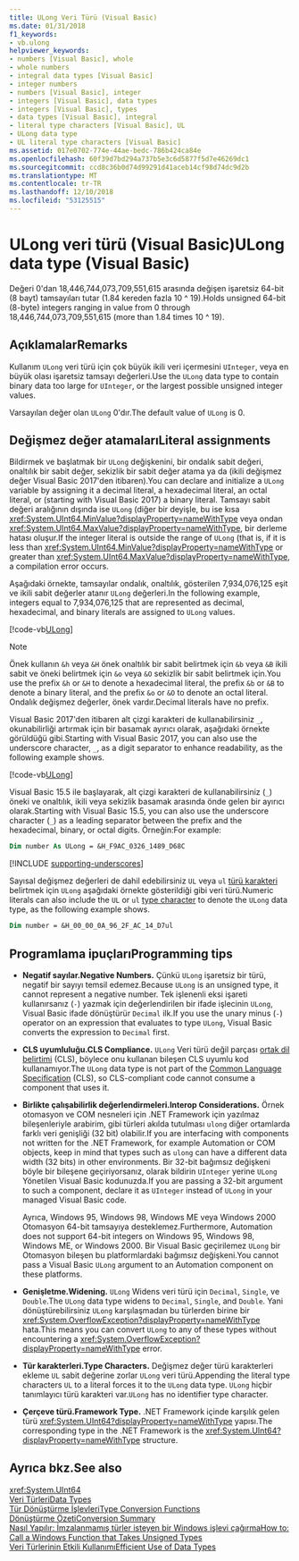 ```yaml
---
title: ULong Veri Türü (Visual Basic)
ms.date: 01/31/2018
f1_keywords:
- vb.ulong
helpviewer_keywords:
- numbers [Visual Basic], whole
- whole numbers
- integral data types [Visual Basic]
- integer numbers
- numbers [Visual Basic], integer
- integers [Visual Basic], data types
- integers [Visual Basic], types
- data types [Visual Basic], integral
- literal type characters [Visual Basic], UL
- ULong data type
- UL literal type characters [Visual Basic]
ms.assetid: 017e0702-774e-44ae-bedc-786b424ca84e
ms.openlocfilehash: 60f39d7bd294a737b5e3c6d5877f5d7e46269dc1
ms.sourcegitcommit: ccd8c36b0d74d99291d41aceb14cf98d74dc9d2b
ms.translationtype: MT
ms.contentlocale: tr-TR
ms.lasthandoff: 12/10/2018
ms.locfileid: "53125515"
---
```

# <a name="ulong-data-type-visual-basic"></a><span data-ttu-id="e9ea6-102">ULong veri türü (Visual Basic)</span><span class="sxs-lookup"><span data-stu-id="e9ea6-102">ULong data type (Visual Basic)</span></span>

<span data-ttu-id="e9ea6-103">Değeri 0'dan 18,446,744,073,709,551,615 arasında değişen işaretsiz 64-bit (8 bayt) tamsayıları tutar (1.84 kereden fazla 10 ^ 19).</span><span class="sxs-lookup"><span data-stu-id="e9ea6-103">Holds unsigned 64-bit (8-byte) integers ranging in value from 0 through 18,446,744,073,709,551,615 (more than 1.84 times 10 ^ 19).</span></span>  
  
## <a name="remarks"></a><span data-ttu-id="e9ea6-104">Açıklamalar</span><span class="sxs-lookup"><span data-stu-id="e9ea6-104">Remarks</span></span>

<span data-ttu-id="e9ea6-105">Kullanım `ULong` veri türü için çok büyük ikili veri içermesini `UInteger`, veya en büyük olası işaretsiz tamsayı değerleri.</span><span class="sxs-lookup"><span data-stu-id="e9ea6-105">Use the `ULong` data type to contain binary data too large for `UInteger`, or the largest possible unsigned integer values.</span></span>  
  
<span data-ttu-id="e9ea6-106">Varsayılan değer olan `ULong` 0'dır.</span><span class="sxs-lookup"><span data-stu-id="e9ea6-106">The default value of `ULong` is 0.</span></span>

## <a name="literal-assignments"></a><span data-ttu-id="e9ea6-107">Değişmez değer atamaları</span><span class="sxs-lookup"><span data-stu-id="e9ea6-107">Literal assignments</span></span>

<span data-ttu-id="e9ea6-108">Bildirmek ve başlatmak bir `ULong` değişkenini, bir ondalık sabit değeri, onaltılık bir sabit değer, sekizlik bir sabit değer atama ya da (ikili değişmez değer Visual Basic 2017'den itibaren).</span><span class="sxs-lookup"><span data-stu-id="e9ea6-108">You can declare and initialize a `ULong` variable by assigning it a decimal literal, a hexadecimal literal, an octal literal, or (starting with Visual Basic 2017) a binary literal.</span></span> <span data-ttu-id="e9ea6-109">Tamsayı sabit değeri aralığının dışında ise `ULong` (diğer bir deyişle, bu ise kısa <xref:System.UInt64.MinValue?displayProperty=nameWithType> veya ondan <xref:System.UInt64.MaxValue?displayProperty=nameWithType>, bir derleme hatası oluşur.</span><span class="sxs-lookup"><span data-stu-id="e9ea6-109">If the integer literal is outside the range of `ULong` (that is, if it is less than <xref:System.UInt64.MinValue?displayProperty=nameWithType> or greater than <xref:System.UInt64.MaxValue?displayProperty=nameWithType>, a compilation error occurs.</span></span>

<span data-ttu-id="e9ea6-110">Aşağıdaki örnekte, tamsayılar ondalık, onaltılık, gösterilen 7,934,076,125 eşit ve ikili sabit değerler atanır `ULong` değerleri.</span><span class="sxs-lookup"><span data-stu-id="e9ea6-110">In the following example, integers equal to 7,934,076,125 that are represented as decimal, hexadecimal, and binary literals are assigned to `ULong` values.</span></span>
  
[!code-vb[ULong](../../../../samples/snippets/visualbasic/language-reference/data-types/numeric-literals.vb#ULong)]

> [!NOTE] 
> <span data-ttu-id="e9ea6-111">Önek kullanın `&h` veya `&H` önek onaltılık bir sabit belirtmek için `&b` veya `&B` ikili sabit ve öneki belirtmek için `&o` veya `&O` sekizlik bir sabit belirtmek için.</span><span class="sxs-lookup"><span data-stu-id="e9ea6-111">You use the prefix `&h` or `&H` to denote a hexadecimal literal, the prefix `&b` or `&B` to denote a binary literal, and the prefix `&o` or `&O` to denote an octal literal.</span></span> <span data-ttu-id="e9ea6-112">Ondalık değişmez değerler, önek vardır.</span><span class="sxs-lookup"><span data-stu-id="e9ea6-112">Decimal literals have no prefix.</span></span>

<span data-ttu-id="e9ea6-113">Visual Basic 2017'den itibaren alt çizgi karakteri de kullanabilirsiniz `_`, okunabilirliği artırmak için bir basamak ayırıcı olarak, aşağıdaki örnekte görüldüğü gibi.</span><span class="sxs-lookup"><span data-stu-id="e9ea6-113">Starting with Visual Basic 2017, you can also use the underscore character, `_`, as a digit separator to enhance readability, as the following example shows.</span></span>

[!code-vb[ULong](../../../../samples/snippets/visualbasic/language-reference/data-types/numeric-literals.vb#LongS)]

<span data-ttu-id="e9ea6-114">Visual Basic 15.5 ile başlayarak, alt çizgi karakteri de kullanabilirsiniz (`_`) öneki ve onaltılık, ikili veya sekizlik basamak arasında önde gelen bir ayırıcı olarak.</span><span class="sxs-lookup"><span data-stu-id="e9ea6-114">Starting with Visual Basic 15.5, you can also use the underscore character (`_`) as a leading separator between the prefix and the hexadecimal, binary, or octal digits.</span></span> <span data-ttu-id="e9ea6-115">Örneğin:</span><span class="sxs-lookup"><span data-stu-id="e9ea6-115">For example:</span></span>

```vb
Dim number As ULong = &H_F9AC_0326_1489_D68C
```

[!INCLUDE [supporting-underscores](../../../../includes/vb-separator-langversion.md)]

<span data-ttu-id="e9ea6-116">Sayısal değişmez değerleri de dahil edebilirsiniz `UL` veya `ul` [türü karakteri](../../programming-guide/language-features/data-types/type-characters.md) belirtmek için `ULong` aşağıdaki örnekte gösterildiği gibi veri türü.</span><span class="sxs-lookup"><span data-stu-id="e9ea6-116">Numeric literals can also include the `UL` or `ul` [type character](../../programming-guide/language-features/data-types/type-characters.md) to denote the `ULong` data type, as the following example shows.</span></span>

```vb
Dim number = &H_00_00_0A_96_2F_AC_14_D7ul
```

## <a name="programming-tips"></a><span data-ttu-id="e9ea6-117">Programlama ipuçları</span><span class="sxs-lookup"><span data-stu-id="e9ea6-117">Programming tips</span></span>
  
-   <span data-ttu-id="e9ea6-118">**Negatif sayılar.**</span><span class="sxs-lookup"><span data-stu-id="e9ea6-118">**Negative Numbers.**</span></span> <span data-ttu-id="e9ea6-119">Çünkü `ULong` işaretsiz bir türü, negatif bir sayıyı temsil edemez.</span><span class="sxs-lookup"><span data-stu-id="e9ea6-119">Because `ULong` is an unsigned type, it cannot represent a negative number.</span></span> <span data-ttu-id="e9ea6-120">Tek işlenenli eksi işareti kullanırsanız (`-`) yazmak için değerlendirilen bir ifade işlecinin `ULong`, Visual Basic ifade dönüştürür `Decimal` ilk.</span><span class="sxs-lookup"><span data-stu-id="e9ea6-120">If you use the unary minus (`-`) operator on an expression that evaluates to type `ULong`, Visual Basic converts the expression to `Decimal` first.</span></span>  
  
-   <span data-ttu-id="e9ea6-121">**CLS uyumluluğu.**</span><span class="sxs-lookup"><span data-stu-id="e9ea6-121">**CLS Compliance.**</span></span> <span data-ttu-id="e9ea6-122">`ULong` Veri türü değil parçası [ortak dil belirtimi](http://www.ecma-international.org/publications/standards/Ecma-335.htm) (CLS), böylece onu kullanan bileşen CLS uyumlu kod kullanamıyor.</span><span class="sxs-lookup"><span data-stu-id="e9ea6-122">The `ULong` data type is not part of the [Common Language Specification](http://www.ecma-international.org/publications/standards/Ecma-335.htm) (CLS), so CLS-compliant code cannot consume a component that uses it.</span></span>  
  
-   <span data-ttu-id="e9ea6-123">**Birlikte çalışabilirlik değerlendirmeleri.**</span><span class="sxs-lookup"><span data-stu-id="e9ea6-123">**Interop Considerations.**</span></span> <span data-ttu-id="e9ea6-124">Örnek otomasyon ve COM nesneleri için .NET Framework için yazılmaz bileşenleriyle arabirim, gibi türleri akılda tutulması `ulong` diğer ortamlarda farklı veri genişliği (32 bit) olabilir.</span><span class="sxs-lookup"><span data-stu-id="e9ea6-124">If you are interfacing with components not written for the .NET Framework, for example Automation or COM objects, keep in mind that types such as `ulong` can have a different data width (32 bits) in other environments.</span></span> <span data-ttu-id="e9ea6-125">Bir 32-bit bağımsız değişkeni böyle bir bileşene geçiriyorsanız, olarak bildirin `UInteger` yerine `ULong` Yönetilen Visual Basic kodunuzda.</span><span class="sxs-lookup"><span data-stu-id="e9ea6-125">If you are passing a 32-bit argument to such a component, declare it as `UInteger` instead of `ULong` in your managed Visual Basic code.</span></span>  
  
     <span data-ttu-id="e9ea6-126">Ayrıca, Windows 95, Windows 98, Windows ME veya Windows 2000 Otomasyon 64-bit tamsayıya desteklemez.</span><span class="sxs-lookup"><span data-stu-id="e9ea6-126">Furthermore, Automation does not support 64-bit integers on Windows 95, Windows 98, Windows ME, or Windows 2000.</span></span> <span data-ttu-id="e9ea6-127">Bir Visual Basic geçirilemez `ULong` bir Otomasyon bileşen bu platformlardaki bağımsız değişkeni.</span><span class="sxs-lookup"><span data-stu-id="e9ea6-127">You cannot pass a Visual Basic `ULong` argument to an Automation component on these platforms.</span></span>  
  
-   <span data-ttu-id="e9ea6-128">**Genişletme.**</span><span class="sxs-lookup"><span data-stu-id="e9ea6-128">**Widening.**</span></span> <span data-ttu-id="e9ea6-129">`ULong` Widens veri türü için `Decimal`, `Single`, ve `Double`.</span><span class="sxs-lookup"><span data-stu-id="e9ea6-129">The `ULong` data type widens to `Decimal`, `Single`, and `Double`.</span></span> <span data-ttu-id="e9ea6-130">Yani dönüştürebilirsiniz `ULong` karşılaşmadan bu türlerden birine bir <xref:System.OverflowException?displayProperty=nameWithType> hata.</span><span class="sxs-lookup"><span data-stu-id="e9ea6-130">This means you can convert `ULong` to any of these types without encountering a <xref:System.OverflowException?displayProperty=nameWithType> error.</span></span>  
  
-   <span data-ttu-id="e9ea6-131">**Tür karakterleri.**</span><span class="sxs-lookup"><span data-stu-id="e9ea6-131">**Type Characters.**</span></span> <span data-ttu-id="e9ea6-132">Değişmez değer türü karakterleri ekleme `UL` sabit değerine zorlar `ULong` veri türü.</span><span class="sxs-lookup"><span data-stu-id="e9ea6-132">Appending the literal type characters `UL` to a literal forces it to the `ULong` data type.</span></span> <span data-ttu-id="e9ea6-133">`ULong` hiçbir tanımlayıcı türü karakteri var.</span><span class="sxs-lookup"><span data-stu-id="e9ea6-133">`ULong` has no identifier type character.</span></span>
  
-   <span data-ttu-id="e9ea6-134">**Çerçeve türü.**</span><span class="sxs-lookup"><span data-stu-id="e9ea6-134">**Framework Type.**</span></span> <span data-ttu-id="e9ea6-135">.NET Framework içinde karşılık gelen türü <xref:System.UInt64?displayProperty=nameWithType> yapısı.</span><span class="sxs-lookup"><span data-stu-id="e9ea6-135">The corresponding type in the .NET Framework is the <xref:System.UInt64?displayProperty=nameWithType> structure.</span></span>  
  
## <a name="see-also"></a><span data-ttu-id="e9ea6-136">Ayrıca bkz.</span><span class="sxs-lookup"><span data-stu-id="e9ea6-136">See also</span></span>

 <xref:System.UInt64>  
 [<span data-ttu-id="e9ea6-137">Veri Türleri</span><span class="sxs-lookup"><span data-stu-id="e9ea6-137">Data Types</span></span>](../../../visual-basic/language-reference/data-types/index.md)  
 [<span data-ttu-id="e9ea6-138">Tür Dönüştürme İşlevleri</span><span class="sxs-lookup"><span data-stu-id="e9ea6-138">Type Conversion Functions</span></span>](../../../visual-basic/language-reference/functions/type-conversion-functions.md)  
 [<span data-ttu-id="e9ea6-139">Dönüştürme Özeti</span><span class="sxs-lookup"><span data-stu-id="e9ea6-139">Conversion Summary</span></span>](../../../visual-basic/language-reference/keywords/conversion-summary.md)  
 [<span data-ttu-id="e9ea6-140">Nasıl Yapılır: İmzalanmamış türler isteyen bir Windows işlevi çağırma</span><span class="sxs-lookup"><span data-stu-id="e9ea6-140">How to: Call a Windows Function that Takes Unsigned Types</span></span>](../../../visual-basic/programming-guide/com-interop/how-to-call-a-windows-function-that-takes-unsigned-types.md)  
 [<span data-ttu-id="e9ea6-141">Veri Türlerinin Etkili Kullanımı</span><span class="sxs-lookup"><span data-stu-id="e9ea6-141">Efficient Use of Data Types</span></span>](../../../visual-basic/programming-guide/language-features/data-types/efficient-use-of-data-types.md)
